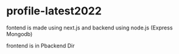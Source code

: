 # profile-latest2022

fontend is made using next.js and backend using node.js (Express Mongodb) 

frontend is in Pbackend Dir

